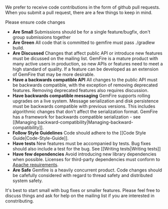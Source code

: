 We prefer to receive code contributions in the form of github pull requests. When you submit a pull request, there are a few things to keep in mind. 

Please ensure code changes

 * **Are Small** Submissions should be for a single feature/bugfix, don't group submissions together
 * **Are Green** All code that is committed to gemfire must pass ./gradlew build. 
 * **Are Discussed** Changes that affect public API or introduce new features must be dicussed on the mailing list. GemFire is a mature product with many active users in production, so new APIs or features need to meet a high standard of quality. If a feature can be developed as an extension of GemFire that may be more desirable.
 * **Have a backwards compatible API** All changes to the public API must be backwards compatible, with the exception of removing deprecated features. Removing deprecated features also requires discussion.
 * **Have backwards compatible messaging** GemFire supports rolling upgrades on a live system. Message serialization and disk persistence must be backwards compatible with previous versions. This includes algorithmic changes that don't affect the serialization format. GemFire has a framework for backwards compatible serialization - see [[Managing backward-compatibility|Managing-backward-compatibility]].
 * **Follow Style Guidelines** Code should adhere to the [[Code Style Guide|Code-Style-Guide]].
 * **Have tests** New features must be accompanied by tests. Bug fixes should also include a test for the bug. See [[Writing tests|Writing tests]]
 * **Have few dependencies** Avoid introducing new library dependencies when possible. Licenses for third-party dependencies must conform to [Apache requirements](https://www.apache.org/legal/resolved.html).
 * **Are Safe** Gemfire is a heavily concurrent product. Code changes should be cafefully considered with regard to thread safety and distributed system safety.

It's best to start small with bug fixes or smaller features. Please feel free to discuss things and ask for help on the mailing list if you are interested in constributing. 
